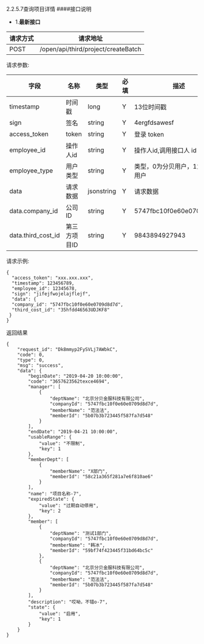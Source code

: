 2.2.5.7查询项目详情
####接口说明
- 1.**最新接口**

请求方式|请求地址
----|---
POST|/open/api/third/project/createBatch

请求参数:

字段|名称|类型|必填|描述
-----|-----|----|----|----
timestamp|时间戳 |long |Y|13位时间戳
sign|签名 |string |Y|4ergfdsawesf
access\_token|token | string |Y|登录 token
employee\_id| 操作人id|string |Y|操作人id,调用接口人 id
employee\_type| 用户类型|string|Y|类型，0为分贝用户，1为第三方用户
data |请求数据| jsonstring |Y|请求数据
data.company_id|公司ID|string|Y|5747fbc10f0e60e0709d8d7d
data.third_cost_id|第三方项目ID| string |Y|9843894927943

 请求示例:
 
 ```
{
  "access_token": "xxx.xxx.xxx",
  "timestamp": 123456789,
  "employee_id": 12345678,
  "sign": "jifejfwojelajflejf",
  "data": {
  "company_id": "5747fbc10f0e60e0709d8d7d",
  "third_cost_id": "35hfdd46563UDJKF8"
 }
}
```

返回结果

```
{
    "request_id": "Dk8mmyp2FySVLj7AWbkC",
    "code": 0,
    "type": 0,
    "msg": "success",
    "data": {
        "beginDate": "2019-04-20 10:00:00",
        "code": "3657623562texce4694",
        "manager": [
            {
                "deptName": "北京分贝金服科技有限公司",
                "companyId": "5747fbc10f0e60e0709d8d7d",
                "memberName": "范法法",
                "memberId": "5b07b3b723445f587fa7d548"
            }
        ],
        "endDate": "2019-04-21 10:00:00",
        "usableRange": {
            "value": "不限制",
            "key": 1
        },
        "memberDept": [
            {
                "memberName": "X部门",
                "memberId": "58c21a365f281a7e6f810ae6"
            }
        ],
        "name": "项目名称-7",
        "expiredState": {
            "value": "过期自动停用",
            "key": 2
        },
        "member": [
            {
                "deptName": "测试1部门",
                "companyId": "5747fbc10f0e60e0709d8d7d",
                "memberName": "韩冰",
                "memberId": "59bf74f423445f31bd64bc5c"
            },
            {
                "deptName": "北京分贝金服科技有限公司",
                "companyId": "5747fbc10f0e60e0709d8d7d",
                "memberName": "范法法",
                "memberId": "5b07b3b723445f587fa7d548"
            }
        ],
        "description": "哎呦，不错o-7",
        "state": {
            "value": "启用",
            "key": 1
        }
    }
}


```
